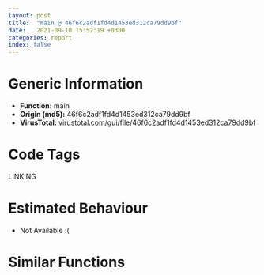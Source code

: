 ```yaml
---
layout: post
title:  "main @ 46f6c2adf1fd4d1453ed312ca79dd9bf"
date:   2021-09-10 15:52:19 +0300
categories: report
index: false
---
```


# Generic Information
- **Function:** main
- **Origin (md5):** 46f6c2adf1fd4d1453ed312ca79dd9bf
- **VirusTotal:** [virustotal.com/gui/file/46f6c2adf1fd4d1453ed312ca79dd9bf][virustotal_ref]

# Code Tags
<span class="tag" id="LINKING">LINKING</span>


# Estimated Behaviour
<ul><li class="bhv-desc" id="na">Not Available :(</li></ul>

# Similar Functions
<script type="text/javascript" src="https://www.gstatic.com/charts/loader.js"></script>
<script type="text/javascript">

    google.charts.load('current', {'packages':['corechart']});
    google.charts.setOnLoadCallback(drawChart);

    function drawChart() {
    var data = new google.visualization.DataTable();
        data.addColumn('number', 'X');
        data.addColumn('number', 'Y');
        data.addColumn({type: 'string', role: 'tooltip', 'p': {'html': true}});
        data.addColumn({'type': 'string', 'role': 'style'});
        
        data.addRows([
    [0, 0, '<b><a href="/report/main@46f6c2adf1fd4d1453ed312ca79dd9bf">main</a><br>@46f6c2adf1fd4d1453ed312ca79dd9bf</b><br>', 'point { fill-color: #e0440e; }'],

        ]);

    var options = {
        title: 'Similarity Plot',
        legend: 'none',
        colors: ['#dedbd9', '#e6693e', '#ec8f6e', '#f3b49f', '#f6c7b6'],
        tooltip: {isHtml: true, trigger: 'both'},
        explorer: {
        actions: ["dragToZoom", "rightClickToReset"],
        },
        chartArea: {
        width: '80%',
        height: '80%'
        },
        width: '100%',
        height: '100%'
    };

    var chart = new google.visualization.ScatterChart(document.getElementById('chart_div'));

    chart.draw(data, options);
    }
    
</script>


<div id="chart_div" style="width: 100%px; height: 100%;"></div>

# Disassembled Code
{% highlight nasm %}

push ebp
mov ebp, esp
sub esp, 0xd4
mov dword[ebp-0x24], 0x1fcf
cmp dword[ebp-0x24], 0x6117
jg off.b57
mov dword[ebp-0x20], 0xf93fefc7
lea eax, [ebp-0x20]
mov dword[ebp-0x38], eax
mov ecx, dword[ebp-0x20]
add ecx, 1
mov eax, dword[ebp-0x20]
cdq
idiv ecx
imul eax, dword[ebp-0x20]
mov dword[ebp-0x20], eax
mov byte[ebp-0x2d], 0
push 0
call dword[sym.imp.KERNEL32.dll_GetModuleHandleW]
mov dword[ebp-0x40], 0
jmp off.b87
mov edx, dword[ebp-0x40]
add edx, 1
mov dword[ebp-0x40], edx
cmp dword[ebp-0x40], 5
jge off.b292
mov dword[ebp-0x10], 0xc5d
cmp dword[ebp-0x10], 0x7fa
jne off.b159
mov dword[ebp-0x48], 0xf20cb62f
mov eax, dword[ebp-0x10]
push eax
mov ecx, dword[ebp-0x48]
push ecx
call fcn.004303e0
add esp, 8
mov edx, dword[ebp-0x10]
push edx
mov eax, dword[ebp-0x48]
push eax
call fcn.004303e0
add esp, 8
call fcn.0042fbf0
jmp off.b224
mov dword[ebp-0x58], 0x9e
lea ecx, [ebp-0x58]
mov dword[ebp-0x54], ecx
mov edx, dword[ebp-0x54]
mov eax, dword[edx]
sub eax, dword[ebp-0x58]
mov dword[ebp-0x1c], eax
mov ecx, dword[ebp-0x1c]
and ecx, 0xfe5ada6a
sub ecx, dword[ebp-0x10]
mov dword[ebp-4], ecx
lea edx, [ebp-0x1c]
mov dword[ebp-0x50], edx
mov ecx, dword[ebp-0x1c]
add ecx, 1
mov eax, dword[ebp-0x58]
cdq
idiv ecx
mov edx, dword[ebp-0x1c]
sub edx, eax
mov dword[ebp-0x1c], edx
mov dword[ebp-4], 0xf1402d98
mov dword[ebp-0x1c], 0x46
mov eax, dword[ebp-4]
and eax, 0xa1
mov ecx, dword[ebp-0x1c]
add ecx, 1
cdq
idiv ecx
imul eax, dword[ebp-4]
mov dword[ebp-4], eax
lea edx, [ebp-4]
mov dword[ebp-0x44], edx
mov ecx, dword[ebp-4]
add ecx, 1
mov eax, dword[ebp-4]
cdq
idiv ecx
imul eax, dword[ebp-0x10]
mov dword[ebp-0x10], eax
jmp off.b78
mov dword[ebp-0x1c], 0xb8
mov dword[ebp-4], 0x87
lea edx, [ebp-0x1c]
mov dword[ebp-0x28], edx
lea eax, [ebp-4]
mov dword[ebp-0xc], eax
mov ecx, dword[ebp-0x28]
mov edx, dword[ebp-0xc]
mov eax, dword[ecx]
imul eax, dword[edx]
imul eax, dword[ebp-0x1c]
mov dword[ebp-0x1c], eax
mov dword[ebp-0x10], 0xfcef1d3f
mov ecx, dword[ebp-0x10]
and ecx, 0x6b
mov edx, dword[ebp-0x10]
or edx, dword[ebp-0x10]
sub ecx, edx
mov eax, dword[ebp-0x1c]
sub eax, ecx
mov dword[ebp-0x1c], eax
mov dword[ebp-0x34], 0xb767
cmp dword[ebp-0x34], 0x11
jne off.b450
mov ecx, dword[ebp-0x34]
push ecx
mov edx, dword[ebp-0x34]
push edx
push str.Runs_the_given_file_and_deletes_it._It_also_removes_the_given_key_from_Add_Remove_Program_list
call fcn.00430190
add esp, 0xc
lea eax, [ebp-0x34]
mov dword[ebp-0x64], eax
lea ecx, [ebp-0x34]
mov dword[ebp-0x60], ecx
mov edx, dword[ebp-0x64]
mov eax, dword[ebp-0x60]
mov ecx, dword[edx]
imul ecx, dword[eax]
add ecx, dword[ebp-0x34]
mov dword[ebp-0x34], ecx
lea edx, [ebp-0x34]
mov dword[ebp-0x5c], edx
mov eax, dword[ebp-0x5c]
mov ecx, dword[ebp-0x34]
sub ecx, dword[eax]
add ecx, dword[ebp-0x34]
mov dword[ebp-0x34], ecx
jmp off.b510
lea edx, [ebp-0x34]
mov dword[ebp-0x6c], edx
lea eax, [ebp-0x34]
mov dword[ebp-0x68], eax
mov ecx, dword[ebp-0x6c]
mov edx, dword[ecx]
or edx, dword[ebp-0x34]
mov eax, dword[ebp-0x68]
mov ecx, dword[eax]
or ecx, 0x213f
imul edx, ecx
imul edx, dword[ebp-0x34]
mov dword[ebp-0x34], edx
mov edx, dword[ebp-0x34]
or edx, 0xf0c89cbf
add edx, dword[ebp-0x34]
imul edx, dword[ebp-0x34]
mov dword[ebp-0x34], edx
mov dword[ebp-0x18], 0xc226
mov eax, dword[ebp-0x18]
mov dword[ebp-0x18], eax
push 0
call dword[sym.imp.ole32.dll_OleGetClipboard]
cmp eax, 0x80070057
jne off.b1440
mov dword[ebp-0x7c], 0xfb8d6cc7
lea ecx, [ebp-0x7c]
mov dword[ebp-0x80], ecx
mov edx, dword[ebp-0x80]
mov eax, dword[edx]
or eax, 0xf5c8
add eax, dword[ebp-0x7c]
mov ecx, dword[ebp-0x7c]
sub ecx, eax
mov dword[ebp-0x7c], ecx
call fcn.00430290
mov dword[ebp-0x78], eax
mov dword[ebp-0x74], 0xf4539a63
lea edx, [ebp-0x74]
mov dword[ebp-0x70], edx
mov eax, dword[ebp-0x70]
mov ecx, dword[eax]
mov dword[ebp-0x74], ecx
cmp dword[ebp-0x78], 0x578
jne off.b1440
mov dword[ebp-0x84], 0x88
cmp dword[ebp-0x84], 0xe800
jl off.b850
mov dword[ebp-0x8c], 0x9e2b
mov edx, dword[ebp-0x84]
push edx
mov eax, dword[ebp-0x8c]
push eax
mov ecx, dword[ebp-0x8c]
push ecx
call fcn.0042ffa0
add esp, 0xc
cmp dword[ebp-0x8c], 0x4dc
jg off.b709
mov edx, dword[ebp-0x8c]
mov dword[ebp-0x84], edx
jmp off.b800
mov eax, dword[ebp-0x8c]
and eax, 0x7070
imul eax, dword[ebp-0x8c]
mov ecx, dword[ebp-0x84]
sub ecx, eax
mov dword[ebp-0x84], ecx
mov edx, dword[ebp-0x8c]
and edx, 0xf4d4ace4
add edx, dword[ebp-0x84]
add edx, dword[ebp-0x8c]
mov dword[ebp-0x8c], edx
mov eax, dword[ebp-0x84]
push eax
mov ecx, dword[ebp-0x8c]
push ecx
mov edx, dword[ebp-0x8c]
push edx
call fcn.0042fc90
add esp, 0xc
lea eax, [ebp-0x84]
mov dword[ebp-0xa0], eax
mov ecx, dword[ebp-0xa0]
mov edx, dword[ecx]
or edx, dword[ebp-0x8c]
imul edx, dword[ebp-0x84]
add edx, dword[ebp-0x84]
mov dword[ebp-0x84], edx
jmp off.b980
cmp dword[ebp-0x84], 0xb7
jl off.b892
mov dword[ebp-0xa4], 0xfd
mov eax, dword[ebp-0xa4]
add eax, dword[ebp-0xa4]
mov dword[ebp-0xac], eax
jmp off.b924
mov dword[ebp-0x8c], 0x63d
mov ecx, dword[ebp-0x8c]
push ecx
mov edx, dword[ebp-0x84]
push edx
call fcn.004303e0
add esp, 8
mov dword[ebp-0xa4], 0xdda3
lea eax, [ebp-0x84]
mov dword[ebp-0xa8], eax
mov ecx, dword[ebp-0xa4]
and ecx, 0xff51a7c1
mov edx, dword[ebp-0xa8]
imul ecx, dword[edx]
imul ecx, dword[ebp-0xa4]
mov dword[ebp-0xa4], ecx
mov dword[ebp-0xb0], 0
jmp off.b1007
mov eax, dword[ebp-0xb0]
add eax, 1
mov dword[ebp-0xb0], eax
cmp dword[ebp-0xb0], 1
jge off.b1062
mov dword[ebp-0x88], 0xff188003
mov dword[ebp-0xb4], 0x1cc4
mov ecx, dword[ebp-0xb4]
add ecx, 1
mov eax, dword[ebp-0x88]
cdq
idiv ecx
mov dword[ebp-0x94], eax
jmp off.b992
mov dword[ebp-0xb8], 0
jmp off.b1089
mov edx, dword[ebp-0xb8]
add edx, 1
mov dword[ebp-0xb8], edx
cmp dword[ebp-0xb8], 2
jge off.b1273
mov dword[ebp-0x94], 0x5d91
mov dword[ebp-0xcc], 0xf51aef3c
lea eax, [ebp-0xcc]
mov dword[ebp-0xc8], eax
mov ecx, dword[ebp-0xcc]
add ecx, 1
mov eax, dword[ebp-0x94]
cdq
idiv ecx
imul eax, dword[ebp-0x94]
mov dword[ebp-0x94], eax
mov dword[ebp-0xc0], 0xfb07f7d7
lea edx, [ebp-0xcc]
mov dword[ebp-0xc4], edx
mov eax, dword[ebp-0xc0]
or eax, dword[ebp-0xcc]
mov ecx, dword[ebp-0xc4]
sub eax, dword[ecx]
mov edx, dword[ebp-0xcc]
sub edx, eax
mov dword[ebp-0xcc], edx
mov dword[ebp-0xbc], 0xd5
mov dword[ebp-0x88], 0xf386168c
mov eax, dword[ebp-0x88]
push eax
mov ecx, dword[ebp-0xbc]
push ecx
push str.STATUS_MEMBER_NOT_IN_ALIAS
call fcn.0042ffa0
add esp, 0xc
jmp off.b1074
mov dword[ebp-0x90], 0xf0f79d8e
mov dword[ebp-0x9c], 0xfc4403d4
mov edx, dword[ebp-0x90]
cmp edx, dword[ebp-0x9c]
jne off.b1392
mov dword[ebp-0xd0], 0x8d
mov eax, dword[ebp-0xd0]
or eax, dword[ebp-0x9c]
sub eax, dword[ebp-0x90]
mov ecx, dword[ebp-0x9c]
sub ecx, eax
mov dword[ebp-0x9c], ecx
lea edx, [ebp-0x9c]
mov dword[ebp-0xd4], edx
mov eax, dword[ebp-0xd0]
or eax, 0x34
mov ecx, dword[ebp-0xd4]
add eax, dword[ecx]
mov edx, dword[ebp-0xd0]
sub edx, eax
mov dword[ebp-0xd0], edx
lea eax, [ebp-0x9c]
mov dword[ebp-0x98], eax
mov ecx, dword[ebp-0x98]
mov edx, dword[ecx]
or edx, 0x61
add edx, dword[ebp-0x90]
mov eax, dword[ebp-0x9c]
sub eax, edx
mov dword[ebp-0x9c], eax
call fcn.0042fcd0
mov dword[ebp-8], 0xf46144f1
push str.FxCommonBuffer
push str.SHADOW_COPY_INODE_FILE
mov ecx, dword[ebp-8]
push ecx
call fcn.0042fc90
add esp, 0xc
xor eax, eax
mov esp, ebp
pop ebp
ret 0x10

{% endhighlight %}

[virustotal_ref]: https://www.virustotal.com/gui/file/46f6c2adf1fd4d1453ed312ca79dd9bf
